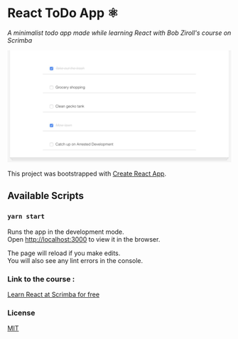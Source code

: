 # React ToDo App ⚛️
_A minimalist todo app made while learning React with Bob Ziroll's course on Scrimba_

![Alt text](/screenshot.jpg "React ToDo App")

This project was bootstrapped with [Create React App](https://github.com/facebook/create-react-app).

## Available Scripts

### `yarn start`

Runs the app in the development mode.<br />
Open [http://localhost:3000](http://localhost:3000) to view it in the browser.

The page will reload if you make edits.<br />
You will also see any lint errors in the console.

### Link to the course :
[Learn React at Scrimba for free](https://scrimba.com/playlist/p7P5Hd)

### License
[MIT](https://choosealicense.com/licenses/mit/)
